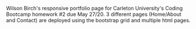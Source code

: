 Wilson Birch's responsive portfolio page for Carleton University's Coding Bootcamp homework #2 due May 27/20. 3 different pages (Home/About and Contact) are deployed using the bootstrap grid and multiple html pages.